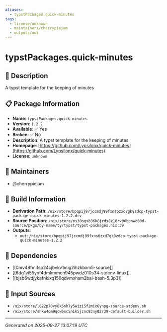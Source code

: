 ```yaml
---
aliases:
  - typstPackages.quick-minutes
tags:
  - license/unknown
  - maintainers/cherrypiejam
  - outputs/out
---
```


# typstPackages.quick-minutes

## 📝 Description

A typst template for the keeping of minutes

## 📋 Package Information

- **Name**: `typstPackages.quick-minutes`
- **Version**: `1.2.2`
- **Available**: ✅ Yes
- **Broken**: ✅ No
- **Description**: A typst template for the keeping of minutes
- **Homepage**: [https://github.com/Lypsilonx/quick-minutes](https://github.com/Lypsilonx/quick-minutes)
- **License**: `unknown`
## 👥 Maintainers

- @cherrypiejam


## 🔧 Build Information

- **Derivation Path**: `/nix/store/bpqpij97jccmdj99fxns6zxd7gk8zdcp-typst-package-quick-minutes-1.2.2.drv`
- **Source Position**: `/nix/store/ns30sqxb36k8jrds8z18rv96bpnwc60d-source/pkgs/by-name/ty/typst/typst-packages.nix:39`
- **Outputs**:
  - `out`:  `/nix/store/bpqpij97jccmdj99fxns6zxd7gk8zdcp-typst-package-quick-minutes-1.2.2`

## 🔗 Dependencies

- [[0mv48fmifsp24cjbvkv1mig2ihzkbxm5-source]]
- [[6dg1vi55ynf4dmkmmcn945pwdz010s34-stdenv-linux]]
- [[bjsb6wdjykafnkixq156qdvmxhsm2bai-bash-5.3p3]]

## 📁 Input Sources

- `/nix/store/l622p70vy8k5sh7y5wizi5f2mic6ynpg-source-stdenv.sh`
- `/nix/store/shkw4qm9qcw5sc5n1k5jznc83ny02r39-default-builder.sh`

---
*Generated on 2025-09-27 13:07:19 UTC*
